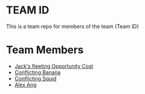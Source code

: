 # TEAM ID
This is a team repo for members of the team {Team ID}

# Team Members
* [Jack's fleeting Opportunity Cost](members/JacksInflamedRage.md)
* [Conflicting Banana](members/JacksWastedLife.md)
* [Conflicting Squid](members/JacksBrainTumour.md)
* [Alex Ang](members/alexAng.md)
